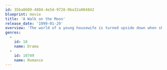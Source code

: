 ```yaml
---
id: 35ba8609-4804-4e5d-9728-0ba32a004842
blueprint: movie
title: 'A Walk on the Moon'
release_date: '1999-01-29'
overview: 'The world of a young housewife is turned upside down when she has an affair with a free-spirited blouse salesman.'
genres:
  -
    id: 18
    name: Drama
  -
    id: 10749
    name: Romance
---
```

